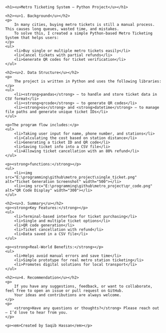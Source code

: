 <!DOCTYPE html>
<html lang="en">
<head>
    <meta charset="UTF-8">
    <title>Metro Ticketing System - Python Project</title>
</head>
<body>

    <h1><u>Metro Ticketing System – Python Project</u></h1>

    <h2><u>1. Background</u></h2>
    <p>
        In many cities, buying metro tickets is still a manual process. This causes long queues, wasted time, and mistakes.
        To solve this, I created a simple Python-based Metro Ticketing System that helps users:
    </p>
    <ul>
        <li>Buy single or multiple metro tickets easily</li>
        <li>Cancel tickets with partial refunds</li>
        <li>Generate QR codes for ticket verification</li>
    </ul>

    <h2><u>2. Data Structure</u></h2>
    <p>
        The project is written in Python and uses the following libraries:
    </p>
    <ul>
        <li><strong>pandas</strong> – to handle and store ticket data in CSV format</li>
        <li><strong>qrcode</strong> – to generate QR codes</li>
        <li><strong>os</strong> and <strong>datetime</strong> – to manage file paths and generate unique ticket IDs</li>
    </ul>

    <p>The program flow includes:</p>
    <ul>
        <li>Taking user input for name, phone number, and stations</li>
        <li>Calculating the cost based on station distance</li>
        <li>Generating a ticket ID and QR code</li>
        <li>Saving ticket info into a CSV file</li>
        <li>Allowing ticket cancellation with an 80% refund</li>
    </ul>

    <p><strong>functions:</strong></p>
    <ul>
        <li><img src="E:\programming\github\metro_project\single_ticket.png" alt="Ticket Generation Screenshot" width="500"></li>
        <li><img src="E:\programming\github\metro_project\qr_code.png" alt="QR Code Display" width="300"></li>
    </ul>

    <h2><u>3. Summary</u></h2>
    <p><strong>Key Features:</strong></p>
    <ul>
        <li>Terminal-based interface for ticket purchasing</li>
        <li>Single and multiple ticket options</li>
        <li>QR code generation</li>
        <li>Ticket cancellation with refund</li>
        <li>Data saved in a CSV file</li>
    </ul>

    <p><strong>Real-World Benefits:</strong></p>
    <ul>
        <li>Helps avoid manual errors and save time</li>
        <li>Simple prototype for real metro station ticketing</li>
        <li>Promotes digital solutions for local transport</li>
    </ul>

    <h2><u>4. Recommendation</u></h2>
    <p>
        If you have any suggestions, feedback, or want to collaborate, feel free to open an issue or pull request on GitHub.
        Your ideas and contributions are always welcome.
    </p>
    <p>
        <strong>Have any questions or thoughts?</strong> Please reach out — I’d love to hear from you.
    </p>

    <p><em>Created by Saqib Hassan</em></p>

</body>
</html>
